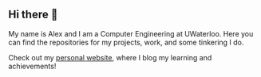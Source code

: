 ## Hi there 👋

My name is Alex and I am a Computer Engineering at UWaterloo. Here you can find the repositories for my projects, work, and some tinkering I do. 

Check out my [personal website]([url](https://alexoh554.github.io/)), where I blog my learning and achievements!

<!--
**alexoh554/alexoh554** is a ✨ _special_ ✨ repository because its `README.md` (this file) appears on your GitHub profile.

Here are some ideas to get you started:

- 🔭 I’m currently working on ...
- 🌱 I’m currently learning ...
- 👯 I’m looking to collaborate on ...
- 🤔 I’m looking for help with ...
- 💬 Ask me about ...
- 📫 How to reach me: ...
- 😄 Pronouns: ...
- ⚡ Fun fact: ...
-->
